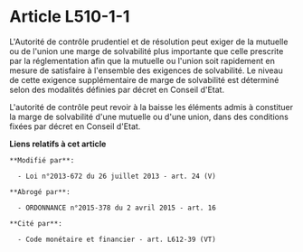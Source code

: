 # Article L510-1-1

L'Autorité de contrôle prudentiel et de résolution peut exiger de la mutuelle ou de l'union une marge de solvabilité plus
importante que celle prescrite par la réglementation afin que la mutuelle ou l'union soit rapidement en mesure de satisfaire
à l'ensemble des exigences de solvabilité. Le niveau de cette exigence supplémentaire de marge de solvabilité est déterminé
selon des modalités définies par décret en Conseil d'Etat. 

L'autorité de contrôle peut revoir à la baisse les éléments admis à constituer la marge de solvabilité d'une mutuelle ou
d'une union, dans des conditions fixées par décret en Conseil d'Etat.

**Liens relatifs à cet article**

	**Modifié par**:

	  - Loi n°2013-672 du 26 juillet 2013 - art. 24 (V)

	**Abrogé par**:

	  - ORDONNANCE n°2015-378 du 2 avril 2015 - art. 16

	**Cité par**:

	  - Code monétaire et financier - art. L612-39 (VT)
